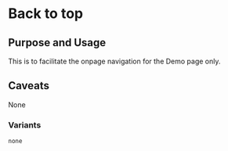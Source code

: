 # Back to top

## Purpose and Usage
This is to facilitate the onpage navigation for the Demo page only.

## Caveats
None

### Variants

```
none

```
